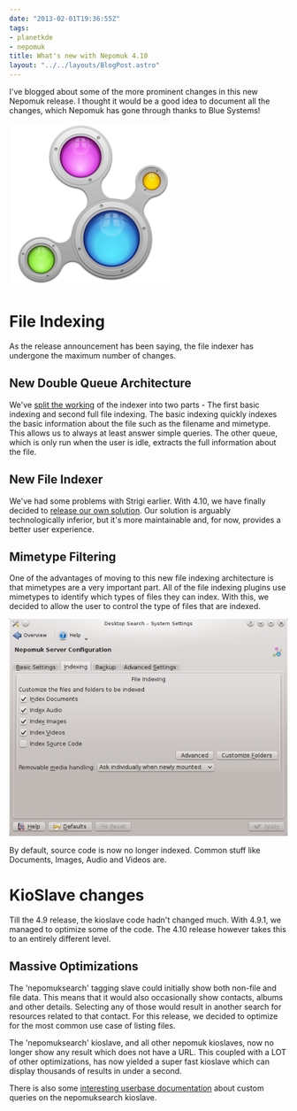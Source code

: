 ```yaml
---
date: "2013-02-01T19:36:55Z"
tags:
- planetkde
- nepomuk
title: What's new with Nepomuk 4.10
layout: "../../layouts/BlogPost.astro"
---
```



I've blogged about some of the more prominent changes in this new
Nepomuk release. I thought it would be a good idea to document all the
changes, which Nepomuk has gone through thanks to Blue Systems!

![image][]

File Indexing
=============

As the release announcement has been saying, the file indexer has
undergone the maximum number of changes.

New Double Queue Architecture
-----------------------------

We've [split the working][] of the indexer into two parts - The first
basic indexing and second full file indexing. The basic indexing quickly
indexes the basic information about the file such as the filename and
mimetype. This allows us to always at least answer simple queries. The
other queue, which is only run when the user is idle, extracts the full
information about the file.

New File Indexer
----------------

We've had some problems with Strigi earlier. With 4.10, we have finally
decided to [release our own solution][]. Our solution is arguably
technologically inferior, but it's more maintainable and, for now,
provides a better user experience.

Mimetype Filtering
------------------

One of the advantages of moving to this new file indexing architecture
is that mimetypes are a very important part. All of the file indexing
plugins use mimetypes to identify which types of files they can index.
With this, we decided to allow the user to control the type of files
that are indexed.

![image][1]

By default, source code is now no longer indexed. Common stuff like
Documents, Images, Audio and Videos are.

KioSlave changes
================

Till the 4.9 release, the kioslave code hadn't changed much. With 4.9.1,
we managed to optimize some of the code. The 4.10 release however takes
this to an entirely different level.

Massive Optimizations
---------------------

The 'nepomuksearch' tagging slave could initially show both non-file and
file data. This means that it would also occasionally show contacts,
albums and other details. Selecting any of those would result in another
search for resources related to that contact. For this release, we
decided to optimize for the most common use case of listing files.

The 'nepomuksearch' kioslave, and all other nepomuk kioslaves, now no
longer show any result which does not have a URL. This coupled with a
LOT of other optimizations, has now yielded a super fast kioslave which
can display thousands of results in under a second.

There is also some [interesting userbase documentation][] about custom
queries on the nepomuksearch kioslave.

  [image]: /blog/images/2013/02/01/nepomuk.png
  [split the working]: http://vhanda.in/blog/2013/01/nepomuk-indexing-architecture/
  [release our own solution]: http://vhanda.in/blog/2012/11/nepomuk-without-strigi/
  [1]: /blog/images/2013/02/01/nepomuk-mimetype.jpg
  [interesting userbase documentation]: http://userbase
